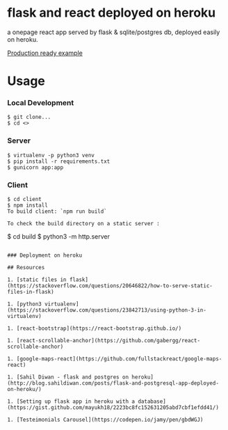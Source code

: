 # flask and react deployed on heroku
a onepage react app served by flask & sqlite/postgres db, deployed easily on heroku.

[Production ready example](https://gili-matan.herokuapp.com/)

# Usage

### Local Development
```
$ git clone...
$ cd <>
```

### Server
```
$ virtualenv -p python3 venv
$ pip install -r requirements.txt
$ gunicorn app:app
```

### Client
```
$ cd client
$ npm install
To build client: `npm run build`

To check the build directory on a static server :
```
$ cd build
$ python3 -m http.server
```

### Deployment on heroku

## Resources

1. [static files in flask](https://stackoverflow.com/questions/20646822/how-to-serve-static-files-in-flask)

1. [python3 virtualenv](https://stackoverflow.com/questions/23842713/using-python-3-in-virtualenv)

1. [react-bootstrap](https://react-bootstrap.github.io/)

1. [react-scrollable-anchor](https://github.com/gabergg/react-scrollable-anchor)

1. [google-maps-react](https://github.com/fullstackreact/google-maps-react)

1. [Sahil Diwan - flask and postgres on heroku](http://blog.sahildiwan.com/posts/flask-and-postgresql-app-deployed-on-heroku/)

1. [Setting up flask app in heroku with a database](https://gist.github.com/mayukh18/2223bc8fc152631205abd7cbf1efdd41/)

1. [Testeimonials Carousel](https://codepen.io/jamy/pen/gbdWGJ)